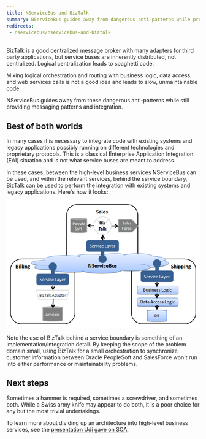 ```yaml
---
title: NServiceBus and BizTalk
summary: NServiceBus guides away from dangerous anti-patterns while providing messaging patterns and integration.
redirects:
 - nservicebus/nservicebus-and-biztalk
---
```


BizTalk is a good centralized message broker with many adapters for third party applications, but service buses are inherently distributed, not centralized. Logical centralization leads to spaghetti code.

Mixing logical orchestration and routing with business logic, data access, and web services calls is not a good idea and leads to slow, unmaintainable code.

NServiceBus guides away from these dangerous anti-patterns while still providing messaging patterns and integration.


## Best of both worlds

In many cases it is necessary to integrate code with existing systems and legacy applications possibly running on different technologies and proprietary protocols. This is a classical Enterprise Application Integration (EAI) situation and is not what service buses are meant to address.

In these cases, between the high-level business services NServiceBus can be used, and within the relevant services, behind the service boundary, BizTalk can be used to perform the integration with existing systems and legacy applications. Here's how it looks:

![How NServiceBus and BizTalk fit together in an architecture](nservicebus-biztalk.png)

Note the use of BizTalk behind a service boundary is something of an implementation/integration detail. By keeping the scope of the problem domain small, using BizTalk for a small orchestration to synchronize customer information between Oracle PeopleSoft and SalesForce won't run into either performance or maintainability problems.


## Next steps

Sometimes a hammer is required, sometimes a screwdriver, and sometimes both. While a Swiss army knife may appear to do both, it is a poor choice for any but the most trivial undertakings.

To learn more about dividing up an architecture into high-level business services, see the [presentation Udi gave on SOA](principles.md).

